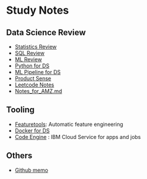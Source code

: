 # Study Notes

## Data Science Review

- [Statistics Review](https://github.com/dongzhang84/Study_Notes/blob/main/Statistical_Review.md)
- [SQL Review](https://github.com/dongzhang84/Study_Notes/blob/main/SQL_Review.md)
- [ML Review](https://github.com/dongzhang84/Study_Notes/blob/main/ML_Review.md)
- [Python for DS](https://github.com/dongzhang84/Study_Notes/blob/main/Python_Notes.md)
- [ML Pipeline for DS](https://github.com/dongzhang84/Study_Notes/blob/main/ML_Pipeline_Notes.md)
- [Product Sense](https://github.com/dongzhang84/Study_Notes/blob/main/Product_Sense.md)
- [Leetcode Notes](https://github.com/dongzhang84/Study_Notes/blob/main/Leetcode_notes.md)
- [Notes_for_AMZ.md](https://github.com/dongzhang84/Study_Notes/blob/main/Notes_for_AMZ.md)

## Tooling

- [Featuretools](https://github.com/dongzhang84/Study_Notes/blob/main/FeatureTools_Notes.md): Automatic feature engineering
- [Docker for DS](https://github.com/dongzhang84/Study_Notes/blob/main/Docker_Notes.md)
- [Code Engine](https://github.com/dongzhang84/Study_Notes/blob/main/Code_Engine_Notes.md) : IBM Cloud Service for apps and jobs

## Others
- [Github memo](https://github.com/dongzhang84/Study_Notes/blob/main/Github_Notes.md)
